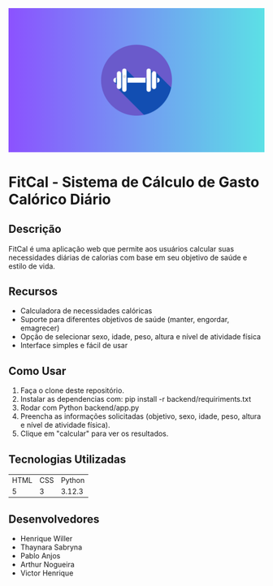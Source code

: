 ![banner](https://github.com/HenryyXD/calculadora-calorias/raw/1da72ecc6c7b3f5478d37b909cf9488b74996c3d/backend/frontend/static/assets/fundogit.png)

<h1>FitCal - Sistema de Cálculo de Gasto Calórico Diário</h1>

## Descrição
FitCal é uma aplicação web que permite aos usuários calcular suas necessidades diárias de calorias com base em seu objetivo de saúde e estilo de vida.

## Recursos
- Calculadora de necessidades calóricas
- Suporte para diferentes objetivos de saúde (manter, engordar, emagrecer)
- Opção de selecionar sexo, idade, peso, altura e nível de atividade física
- Interface simples e fácil de usar

## Como Usar
1. Faça o clone deste repositório.
2. Instalar as dependencias com: pip install -r backend/requiriments.txt
3. Rodar com Python backend/app.py
3. Preencha as informações solicitadas (objetivo, sexo, idade, peso, altura e nível de atividade física).
4. Clique em "calcular" para ver os resultados.

## Tecnologias Utilizadas

<table>
  <tr>
    <td>HTML</td>
    <td>CSS</td>
    <td>Python</td>
  </tr>
  <tr>
    <td>5</td>
    <td>3</td>
    <td>3.12.3</td>
  </tr>
</table>

## Desenvolvedores
- Henrique Willer
- Thaynara Sabryna
- Pablo Anjos
- Arthur Nogueira
- Victor Henrique
